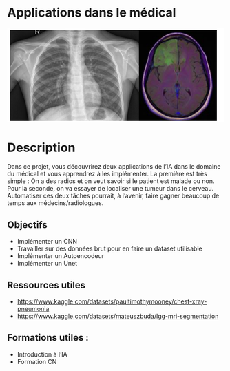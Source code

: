# Applications dans le médical

![](https://github.com/Automatants/Projet/blob/main/image_medical.png)

# Description 
Dans ce projet, vous découvrirez deux applications de l’IA dans le domaine du médical et vous apprendrez à les implémenter. La première est très simple : On a des radios et on veut savoir si le patient est malade ou non. Pour la seconde, on va essayer de localiser une tumeur dans le cerveau. Automatiser ces deux tâches pourrait, à l’avenir, faire gagner beaucoup de temps aux médecins/radiologues.

## Objectifs 
- Implémenter un CNN
- Travailler sur des données brut pour en faire un dataset utilisable
- Implémenter un Autoencodeur
- Implémenter un Unet

## Ressources utiles 
- https://www.kaggle.com/datasets/paultimothymooney/chest-xray-pneumonia
- https://www.kaggle.com/datasets/mateuszbuda/lgg-mri-segmentation

## Formations utiles :
- Introduction à l’IA
- Formation CN
